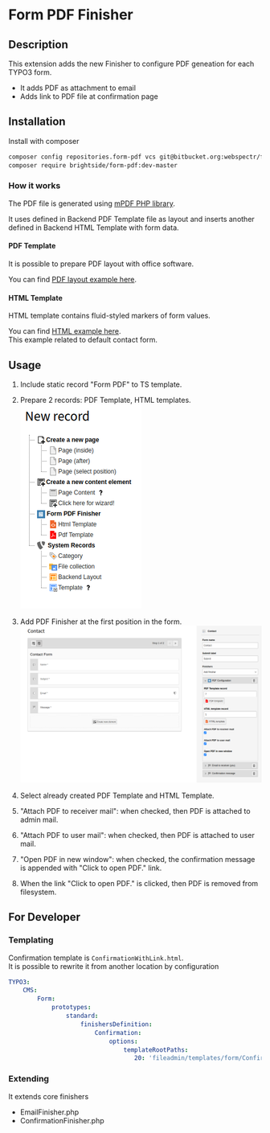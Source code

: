 # Form PDF Finisher

## Description

This extension adds the new Finisher to configure PDF geneation for each TYPO3 form.  
- It adds PDF as attachment to email  
- Adds link to PDF file at confirmation page     

## Installation

Install with composer
```bash
composer config repositories.form-pdf vcs git@bitbucket.org:webspectr/form_pdf.git
composer require brightside/form-pdf:dev-master

```
### How it works

The PDF file is generated using [mPDF PHP library](https://mpdf.github.io/). 

It uses defined in Backend PDF Template file as layout and inserts another defined in Backend HTML Template with form data.

#### PDF Template

It is possible to prepare PDF layout with office software.  

You can find [PDF layout example here](./Documentation/example/layout.pdf).

#### HTML Template

HTML template contains fluid-styled markers of form values.  

You can find [HTML example here](./Documentation/example/values.html).  
This example related to default contact form.

## Usage

1. Include static record "Form PDF" to TS template.  

2. Prepare 2 records: PDF Template, HTML templates.  
   ![new record](./Documentation/images/new_record.png)  
   
3. Add PDF Finisher at the first position in the form.  
   ![finisher](./Documentation/images/finisher.png)  
   
4. Select already created PDF Template and HTML Template.

5. "Attach PDF to receiver mail": when checked, then PDF is attached to admin mail.

6. "Attach PDF to user mail": when checked, then PDF is attached to user mail.

7. "Open PDF in new window": when checked, the confirmation message is appended with "Click to open PDF." link. 

8. When the link "Click to open PDF." is clicked, then PDF is removed from filesystem.

## For Developer

### Templating

Confirmation template is `ConfirmationWithLink.html`.  
It is possible to rewrite it from another location by configuration
```yaml
TYPO3:
    CMS:
        Form:
            prototypes:
                standard:
                    finishersDefinition:
                        Confirmation:
                            options:
                                templateRootPaths:
                                   20: 'fileadmin/templates/form/Confirmation/'

```

### Extending

It extends core finishers
* EmailFinisher.php
* ConfirmationFinisher.php

